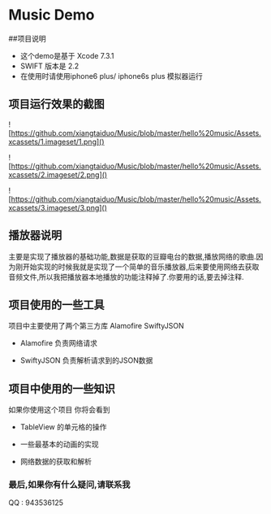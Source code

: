 
# Music Demo
##项目说明
* 这个demo是基于 Xcode 7.3.1
* SWIFT 版本是 2.2
* 在使用时请使用iphone6 plus/ iphone6s plus 模拟器运行

## 项目运行效果的截图

![https://github.com/xiangtaiduo/Music/blob/master/hello%20music/Assets.xcassets/1.imageset/1.png]()

![https://github.com/xiangtaiduo/Music/blob/master/hello%20music/Assets.xcassets/2.imageset/2.png]()

![https://github.com/xiangtaiduo/Music/blob/master/hello%20music/Assets.xcassets/3.imageset/3.png]()


## 播放器说明
 主要是实现了播放器的基础功能,数据是获取的豆瓣电台的数据,播放网络的歌曲.因为刚开始实现的时候我就是实现了一个简单的音乐播放器,后来要使用网络去获取音频文件,所以我把播放器本地播放的功能注释掉了.你要用的话,要去掉注释.


## 项目使用的一些工具
 项目中主要使用了两个第三方库 Alamofire SwiftyJSON

* Alamofire 负责网络请求

* SwiftyJSON 负责解析请求到的JSON数据

## 项目中使用的一些知识
如果你使用这个项目 你将会看到

* TableView 的单元格的操作

* 一些最基本的动画的实现

* 网络数据的获取和解析

### 最后,如果你有什么疑问,请联系我
QQ : 943536125

